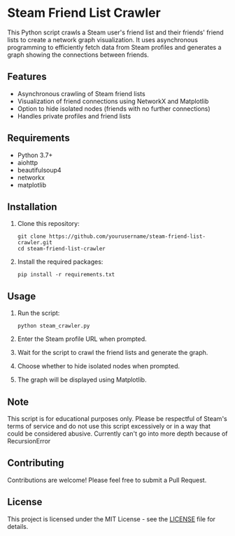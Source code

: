 # Steam Friend List Crawler

This Python script crawls a Steam user's friend list and their friends' friend lists to create a network graph visualization. It uses asynchronous programming to efficiently fetch data from Steam profiles and generates a graph showing the connections between friends.

## Features

- Asynchronous crawling of Steam friend lists
- Visualization of friend connections using NetworkX and Matplotlib
- Option to hide isolated nodes (friends with no further connections)
- Handles private profiles and friend lists

## Requirements

- Python 3.7+
- aiohttp
- beautifulsoup4
- networkx
- matplotlib

## Installation

1. Clone this repository:
   ```
   git clone https://github.com/yourusername/steam-friend-list-crawler.git
   cd steam-friend-list-crawler
   ```

2. Install the required packages:
   ```
   pip install -r requirements.txt
   ```

## Usage

1. Run the script:
   ```
   python steam_crawler.py
   ```

2. Enter the Steam profile URL when prompted.

3. Wait for the script to crawl the friend lists and generate the graph.

4. Choose whether to hide isolated nodes when prompted.

5. The graph will be displayed using Matplotlib.

## Note

This script is for educational purposes only. Please be respectful of Steam's terms of service and do not use this script excessively or in a way that could be considered abusive. Currently can't go into more depth because of RecursionError

## Contributing

Contributions are welcome! Please feel free to submit a Pull Request.

## License

This project is licensed under the MIT License - see the [LICENSE](LICENSE) file for details.